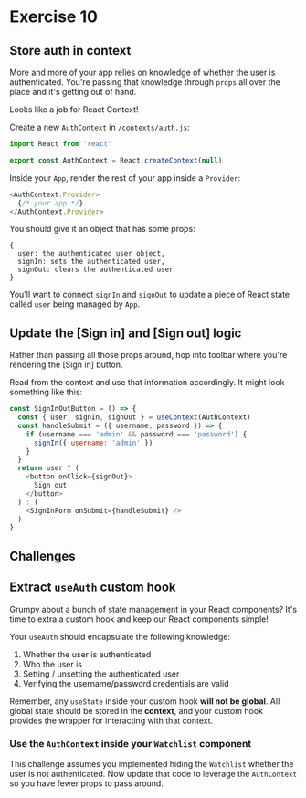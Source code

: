 # Exercise 10

## Store auth in context

More and more of your app relies on knowledge of whether the user is authenticated. You're passing that knowledge through `props` all over the place and it's getting out of hand.

Looks like a job for React Context!

Create a new `AuthContext` in `/contexts/auth.js`:

```javascript
import React from 'react'

export const AuthContext = React.createContext(null)
```

Inside your `App`, render the rest of your app inside a `Provider`:

```javascript
<AuthContext.Provider>
  {/* your app */}
</AuthContext.Provider>
```

You should give it an object that has some props:

```
{
  user: the authenticated user object,
  signIn: sets the authenticated user,
  signOut: clears the authenticated user
}
```

You'll want to connect `signIn` and `signOut` to update a piece of React state called `user` being managed by `App`.

## Update the [Sign in] and [Sign out] logic

Rather than passing all those props around, hop into toolbar where you're rendering the [Sign in] button.

Read from the context and use that information accordingly. It might look something like this:

```javascript
const SignInOutButton = () => {
  const { user, signIn, signOut } = useContext(AuthContext)
  const handleSubmit = ({ username, password }) => {
    if (username === 'admin' && password === 'password') {
      signIn({ username: 'admin' })
    }
  }
  return user ? (
    <button onClick={signOut}>
      Sign out
    </button>
  ) : (
    <SignInForm onSubmit={handleSubmit} />
  )
}
```

## Challenges

## Extract `useAuth` custom hook

Grumpy about a bunch of state management in your React components? It's time to extra a custom hook and keep our React components simple!

Your `useAuth` should encapsulate the following knowledge:

1. Whether the user is authenticated
1. Who the user is
1. Setting / unsetting the authenticated user
1. Verifying the username/password credentials are valid

Remember, any `useState` inside your custom hook **will not be global**. All global state should be stored in the **context**, and your custom hook provides the wrapper for interacting with that context.

### Use the `AuthContext` inside your `Watchlist` component

This challenge assumes you implemented hiding the `Watchlist` whether the user is not authenticated. Now update that code to leverage the `AuthContext` so you have fewer props to pass around.

